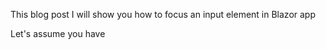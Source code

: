 This blog post I will show you how to focus an input element in Blazor app

Let's assume you have
<!--stackedit_data:
eyJoaXN0b3J5IjpbLTExOTY0MTU3MzVdfQ==
-->